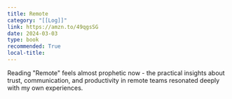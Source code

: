 ```yaml
---
title: Remote
category: "[[Log]]"
link: https://amzn.to/49qgsSG
date: 2024-03-03
type: book
recommended: True
local-title: 
---
```

Reading "Remote" feels almost prophetic now - the practical insights about trust, communication, and productivity in remote teams resonated deeply with my own experiences.